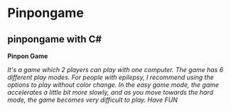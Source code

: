 # Pinpongame
## pinpongame with C# 

**Pinpon Game**

*It's a game which 2 players can play with one computer. The game has 6 different play modes.
For people with epilepsy, I recommend using the options to play without color change. In the easy game mode,
the game accelerates a little bit more slowly, and as you move towards the hard mode, the game becomes very difficult to play. Have FUN*

